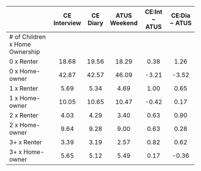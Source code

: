 
|                      | CE<br>Interview |  CE<br>Diary | ATUS<br>Weekend | CE:Int &minus; ATUS | CE:Dia &minus; ATUS |
| -------------------- | :----------: | :----------: | :----------: | :----------: | :----------: |
| # of Children x Home Ownership |              |              |              |              |              |
| 0 x Renter           |        18.68 |        19.56 |        18.29 |         0.38 |         1.26 |
| 0 x Home-owner       |        42.87 |        42.57 |        46.09 |        -3.21 |        -3.52 |
| 1 x Renter           |         5.69 |         5.34 |         4.69 |         1.00 |         0.65 |
| 1 x Home-owner       |        10.05 |        10.65 |        10.47 |        -0.42 |         0.17 |
| 2 x Renter           |         4.03 |         4.29 |         3.40 |         0.63 |         0.90 |
| 2 x Home-owner       |         9.64 |         9.28 |         9.00 |         0.63 |         0.28 |
| 3+ x Renter          |         3.39 |         3.19 |         2.57 |         0.82 |         0.62 |
| 3+ x Home-owner      |         5.65 |         5.12 |         5.49 |         0.17 |        -0.36 |

